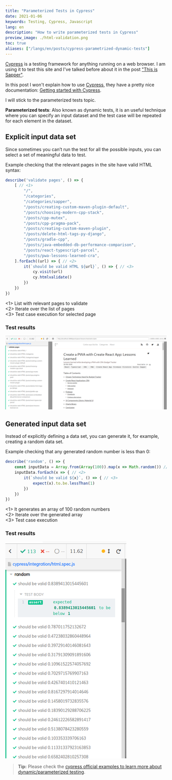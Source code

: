 ```yaml
---
title: "Parameterized Tests in Cypress"
date: 2021-01-06
keywords: Testing, Cypress, Javascript
lang: en
description: "How to write parameterized tests in Cypress"
preview_image: ./html-validation.png
toc: true
aliases: ["/langs/en/posts/cypress-parametrized-dynamic-tests"]
---
```


[Cypress](https://www.cypress.io/) is a testing framework for anything running on a web browser. I am using it to test this site and I've talked before about it in the post ["This is Sapper"](https://carlosvin.github.io/posts/this-is-sapper/en#_testing).

In this post I won't explain how to use [Cypress](https://www.cypress.io/), they have a pretty nice documentation: [Getting started with Cypress](https://docs.cypress.io/guides/getting-started/installing-cypress.html).

I will stick to the parameterized tests topic.

**Parameterized tests**: Also known as dynamic tests, it is an useful technique where you can specify an input dataset and the test case will be repeated for each element in the dataset.

## Explicit input data set

Since sometimes you can’t run the test for all the possible inputs, you can select a set of meaningful data to test.

Example checking that the relevant pages in the site have valid HTML syntax:

```javascript
describe('validate pages', () => {
    [ // <1>
        "/",
        "/categories",
        "/categories/sapper",
        "/posts/creating-custom-maven-plugin-default",
        "/posts/choosing-modern-cpp-stack",
        "/posts/cpp-mutex",
        "/posts/cpp-pragma-pack",
        "/posts/creating-custom-maven-plugin",
        "/posts/delete-html-tags-py-django",
        "/posts/gradle-cpp",
        "/posts/java-embedded-db-performance-comparison",
        "/posts/react-typescript-parcel",
        "/posts/pwa-lessons-learned-cra",
    ].forEach((url) => { // <2>
        it(`should be valid HTML ${url}`, () => { // <3>
            cy.visit(url)
            cy.htmlvalidate()
        })
    })
})
```

<1> List with relevant pages to validate  
<2> Iterate over the list of pages  
<3> Test case execution for selected page

### Test results

![Test results](./html-validation.png)

## Generated input data set

Instead of explicitly defining a data set, you can generate it, for example, creating a random data set.

Example checking that any generated random number is less than 0:

```javascript
describe('random', () => {
    const inputData = Array.from(Array(100)).map(x => Math.random()) // <1>
    inputData.forEach(x => { // <2>
        it(`should be valid ${x}`, () => { // <3>
            expect(x).to.be.lessThan(1)
        })
    })
})
```

<1> It generates an array of 100 random numbers  
<2> Iterate over the generated array  
<3> Test case execution

### Test results

![Test results](./random-validation.png)

> **Tip:** Please check the [cypress official examples to learn more about dynamic/parameterized testing](https://github.com/cypress-io/cypress-example-recipes/tree/master/examples/fundamentals__dynamic-tests).

